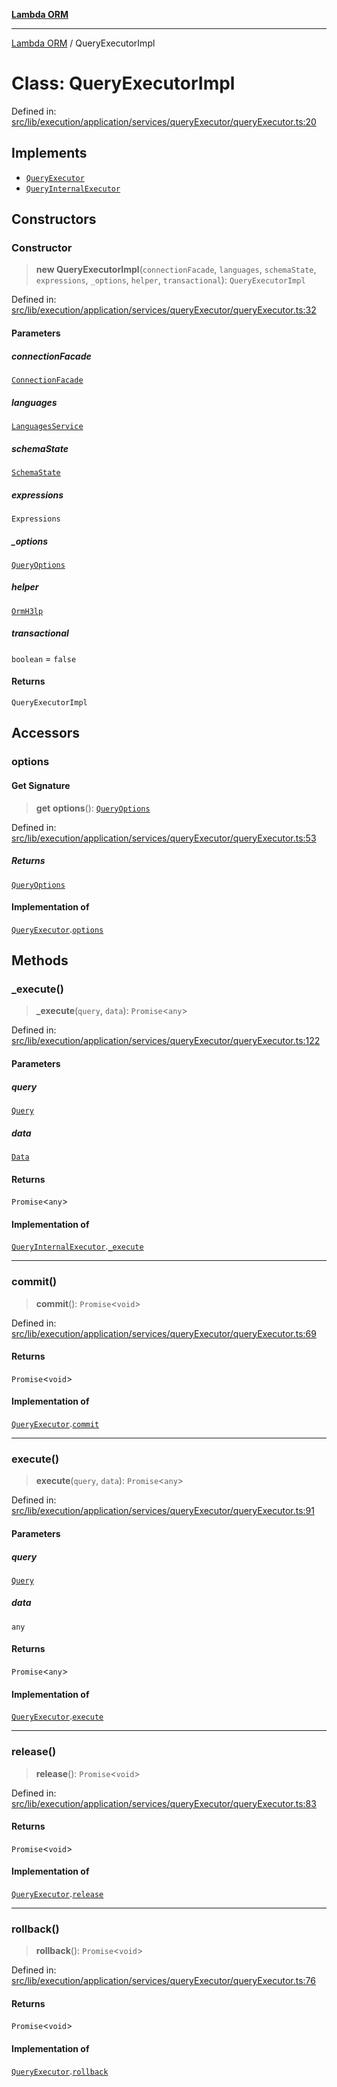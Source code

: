 [**Lambda ORM**](../README.md)

***

[Lambda ORM](../README.md) / QueryExecutorImpl

# Class: QueryExecutorImpl

Defined in: [src/lib/execution/application/services/queryExecutor/queryExecutor.ts:20](https://github.com/lambda-orm/lambdaorm/blob/de442ee62b98645313d73b81a13e3c7cf3edad24/src/lib/execution/application/services/queryExecutor/queryExecutor.ts#L20)

## Implements

- [`QueryExecutor`](../interfaces/QueryExecutor.md)
- [`QueryInternalExecutor`](../interfaces/QueryInternalExecutor.md)

## Constructors

### Constructor

> **new QueryExecutorImpl**(`connectionFacade`, `languages`, `schemaState`, `expressions`, `_options`, `helper`, `transactional`): `QueryExecutorImpl`

Defined in: [src/lib/execution/application/services/queryExecutor/queryExecutor.ts:32](https://github.com/lambda-orm/lambdaorm/blob/de442ee62b98645313d73b81a13e3c7cf3edad24/src/lib/execution/application/services/queryExecutor/queryExecutor.ts#L32)

#### Parameters

##### connectionFacade

[`ConnectionFacade`](ConnectionFacade.md)

##### languages

[`LanguagesService`](LanguagesService.md)

##### schemaState

[`SchemaState`](SchemaState.md)

##### expressions

`Expressions`

##### \_options

[`QueryOptions`](../interfaces/QueryOptions.md)

##### helper

[`OrmH3lp`](OrmH3lp.md)

##### transactional

`boolean` = `false`

#### Returns

`QueryExecutorImpl`

## Accessors

### options

#### Get Signature

> **get** **options**(): [`QueryOptions`](../interfaces/QueryOptions.md)

Defined in: [src/lib/execution/application/services/queryExecutor/queryExecutor.ts:53](https://github.com/lambda-orm/lambdaorm/blob/de442ee62b98645313d73b81a13e3c7cf3edad24/src/lib/execution/application/services/queryExecutor/queryExecutor.ts#L53)

##### Returns

[`QueryOptions`](../interfaces/QueryOptions.md)

#### Implementation of

[`QueryExecutor`](../interfaces/QueryExecutor.md).[`options`](../interfaces/QueryExecutor.md#options)

## Methods

### \_execute()

> **\_execute**(`query`, `data`): `Promise`\<`any`\>

Defined in: [src/lib/execution/application/services/queryExecutor/queryExecutor.ts:122](https://github.com/lambda-orm/lambdaorm/blob/de442ee62b98645313d73b81a13e3c7cf3edad24/src/lib/execution/application/services/queryExecutor/queryExecutor.ts#L122)

#### Parameters

##### query

[`Query`](Query.md)

##### data

[`Data`](Data.md)

#### Returns

`Promise`\<`any`\>

#### Implementation of

[`QueryInternalExecutor`](../interfaces/QueryInternalExecutor.md).[`_execute`](../interfaces/QueryInternalExecutor.md#_execute)

***

### commit()

> **commit**(): `Promise`\<`void`\>

Defined in: [src/lib/execution/application/services/queryExecutor/queryExecutor.ts:69](https://github.com/lambda-orm/lambdaorm/blob/de442ee62b98645313d73b81a13e3c7cf3edad24/src/lib/execution/application/services/queryExecutor/queryExecutor.ts#L69)

#### Returns

`Promise`\<`void`\>

#### Implementation of

[`QueryExecutor`](../interfaces/QueryExecutor.md).[`commit`](../interfaces/QueryExecutor.md#commit)

***

### execute()

> **execute**(`query`, `data`): `Promise`\<`any`\>

Defined in: [src/lib/execution/application/services/queryExecutor/queryExecutor.ts:91](https://github.com/lambda-orm/lambdaorm/blob/de442ee62b98645313d73b81a13e3c7cf3edad24/src/lib/execution/application/services/queryExecutor/queryExecutor.ts#L91)

#### Parameters

##### query

[`Query`](Query.md)

##### data

`any`

#### Returns

`Promise`\<`any`\>

#### Implementation of

[`QueryExecutor`](../interfaces/QueryExecutor.md).[`execute`](../interfaces/QueryExecutor.md#execute)

***

### release()

> **release**(): `Promise`\<`void`\>

Defined in: [src/lib/execution/application/services/queryExecutor/queryExecutor.ts:83](https://github.com/lambda-orm/lambdaorm/blob/de442ee62b98645313d73b81a13e3c7cf3edad24/src/lib/execution/application/services/queryExecutor/queryExecutor.ts#L83)

#### Returns

`Promise`\<`void`\>

#### Implementation of

[`QueryExecutor`](../interfaces/QueryExecutor.md).[`release`](../interfaces/QueryExecutor.md#release)

***

### rollback()

> **rollback**(): `Promise`\<`void`\>

Defined in: [src/lib/execution/application/services/queryExecutor/queryExecutor.ts:76](https://github.com/lambda-orm/lambdaorm/blob/de442ee62b98645313d73b81a13e3c7cf3edad24/src/lib/execution/application/services/queryExecutor/queryExecutor.ts#L76)

#### Returns

`Promise`\<`void`\>

#### Implementation of

[`QueryExecutor`](../interfaces/QueryExecutor.md).[`rollback`](../interfaces/QueryExecutor.md#rollback)
